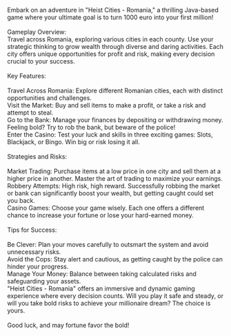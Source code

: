Embark on an adventure in "Heist Cities - Romania," a thrilling Java-based game where your ultimate goal is to turn 1000 euro into your first million!<br>
<br>
Gameplay Overview:<br>
Travel across Romania, exploring various cities in each county. Use your strategic thinking to grow wealth through diverse and daring activities. Each city offers unique opportunities for profit and risk, making every decision crucial to your success.<br>
<br>
Key Features:<br>
<br>
Travel Across Romania: Explore different Romanian cities, each with distinct opportunities and challenges.<br>
Visit the Market: Buy and sell items to make a profit, or take a risk and attempt to steal.<br>
Go to the Bank: Manage your finances by depositing or withdrawing money. Feeling bold? Try to rob the bank, but beware of the police!<br>
Enter the Casino: Test your luck and skills in three exciting games: Slots, Blackjack, or Bingo. Win big or risk losing it all.<br>
<br>
Strategies and Risks:<br>
<br>
Market Trading: Purchase items at a low price in one city and sell them at a higher price in another. Master the art of trading to maximize your earnings.<br>
Robbery Attempts: High risk, high reward. Successfully robbing the market or bank can significantly boost your wealth, but getting caught could set you back.<br>
Casino Games: Choose your game wisely. Each one offers a different chance to increase your fortune or lose your hard-earned money.<br>
<br>
Tips for Success:<br>
<br>
Be Clever: Plan your moves carefully to outsmart the system and avoid unnecessary risks.<br>
Avoid the Cops: Stay alert and cautious, as getting caught by the police can hinder your progress.<br>
Manage Your Money: Balance between taking calculated risks and safeguarding your assets.<br>
"Heist Cities - Romania" offers an immersive and dynamic gaming experience where every decision counts. Will you play it safe and steady, or will you take bold risks to achieve your millionaire dream? The choice is yours. <br>
<br>
Good luck, and may fortune favor the bold!<br>